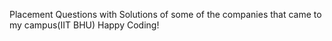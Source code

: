 Placement Questions with Solutions of some of the companies that came to my campus(IIT BHU)
Happy Coding!
